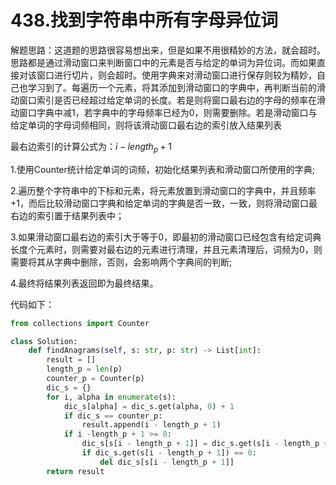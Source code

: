 # 438.找到字符串中所有字母异位词

解题思路：这道题的思路很容易想出来，但是如果不用很精妙的方法，就会超时。思路都是通过滑动窗口来判断窗口中的元素是否与给定的单词为异位词。而如果直接对该窗口进行切片，则会超时。使用字典来对滑动窗口进行保存则较为精妙，自己也学习到了。每遍历一个元素，将其添加到滑动窗口的字典中，再判断当前的滑动窗口索引是否已经超过给定单词的长度。若是则将窗口最右边的字母的频率在滑动窗口字典中减1，若字典中的字母频率已经为0，则需要删除。若是滑动窗口与给定单词的字母词频相同，则将该滑动窗口最右边的索引放入结果列表

最右边索引的计算公式为：$i - length_p + 1$

1.使用Counter统计给定单词的词频，初始化结果列表和滑动窗口所使用的字典;

2.遍历整个字符串中的下标和元素，将元素放置到滑动窗口的字典中，并且频率+1，而后比较滑动窗口字典和给定单词的字典是否一致，一致，则将滑动窗口最右边的索引置于结果列表中；

3.如果滑动窗口最右边的索引大于等于0，即最初的滑动窗口已经包含有给定词典长度个元素时，则需要对最右边的元素进行清理，并且元素清理后，词频为0，则需要将其从字典中删除，否则，会影响两个字典间的判断;

4.最终将结果列表返回即为最终结果。

代码如下：

```python
from collections import Counter

class Solution:
    def findAnagrams(self, s: str, p: str) -> List[int]:
        result = []
        length_p = len(p)
        counter_p = Counter(p)
        dic_s = {}
        for i, alpha in enumerate(s):
            dic_s[alpha] = dic_s.get(alpha, 0) + 1
            if dic_s == counter_p:
                result.append(i - length_p + 1)
            if i -length_p + 1 >= 0:
                dic_s[s[i - length_p + 1]] = dic_s.get(s[i - length_p + 1]) - 1
                if dic_s.get(s[i - length_p + 1]) == 0:
                    del dic_s[s[i - length_p + 1]]
        return result
```